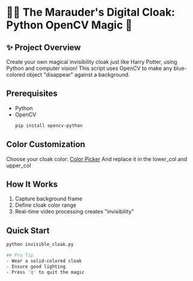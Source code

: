 # 🧙‍♂️ The Marauder's Digital Cloak: Python OpenCV Magic 🌟

## ✨ Project Overview
Create your own magical invisibility cloak just like Harry Potter, using Python and computer vision! This script uses OpenCV to make any blue-colored object "disappear" against a background.

## Prerequisites
- Python
- OpenCV
  ```bash
  pip install opencv-python

## Color Customization
Choose your cloak color: [Color Picker](https://www.selecolor.com/en/hsv-color-picker/)
And replace it in the lower_col and upper_col

## How It Works
1. Capture background frame
2. Define cloak color range
3. Real-time video processing creates "invisibility"

## Quick Start
```bash
python invisible_cloak.py

## Pro Tip
- Wear a solid-colored cloak
- Ensure good lighting
- Press 'q' to quit the magic

